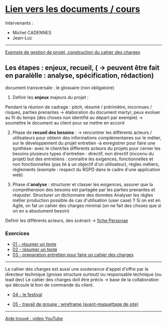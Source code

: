 # [Lien vers les documents / cours](https://e.3wa.fr/course/view.php?id=1751)
Intervenants : 
- Michel CADENNES
- Jean-Luc
---
[Exemple de gestion de projet, construction du cahier des charges](https://drive.google.com/file/d/1nVefiICeVJ7gGhlnvcJEfNkDUh_Epa18/view?usp=sharing)
## Les étapes : enjeux, recueil, ( -> peuvent être fait en paralèlle : analyse, spécification, rédaction)
document transversale : le glossaire (non obligatoire)
1. Definir les **enjeux** majeurs du projet :

Pendant la réunion de cadrage : pitch, résumé / prérimètre, inconnues / risques, parties prenantes
    -> élaboration du document martyr, peux evoluer au fil du temps (des choses non identifié au départ par exemple)
    -> soumettre le document au client pour se mettre en accord

2. Phase de **recueil des besoins** :
    -> rencontrer les différents acteurs / utilisateurs pour obtenir des informations complémentaires sur le métier, sur le développement du projet
entretien -à enregistrer pour faire une synthèse- avec le client/les differents acteurs du projets pour cerner les besoins
plusieurs types d'entretien : directif, non directif (inconnu du projet)
but des entretiens : connaitre les exigences, fonctionnelles et non fonctionnelles (pas lié à un objectif d'un utilisateur), règles métiers, réglements (exemple : respect du RGPD dans le cadre d'une application web)

3. Phase d'**analyse** :
structurer et classer les exigences, assurer que la compréhension des besoins est partagée par les parties prenantes et réajuster.
Structurer un dictionnaire des données
Analyser les règles métier
production possible de cas d'utilisation (user case)
!! Si on est en Agile, on fat un cahier des charges minimal (on ne fait des choses que si on en a absolument besoin)

Definir les différents acteurs, des scénarii
    -> [fiche Personae](https://docs.google.com/spreadsheets/d/1ekwyJFs5dGjKFjnt-GWBuDkh_6fLJfr2ukLBmWOVsEg/edit?usp=sharing)
### Exercices
- [01 - résumer un texte](exercice01.md)
- [02 - résumer un texte](exercice02.md)
- [03 - preparation entretien pour faire un cahier des charges](exercice03_entretien.md)


---

Le cahier des charges est aussi une soutenance d'appel d'offre par le directeur technique (grosse structure surtout) ou responsable technique (ou lead dev)
Le cahier des charges doit être précis -> base de la collaboration qui découle le bon de commande du client.

- [04 - le festival](./exercice04_festival/exercice04_grp_eric_benoit_julien_zya.md)
* [05 - travail de groupe : wireframe (avant-maquettage de site)](./exercice05_wireframe/wireframe.md)

---

[Aide trouvé : video YouTube](https://www.youtube.com/watch?v=dbjDhyfJHVQ)
